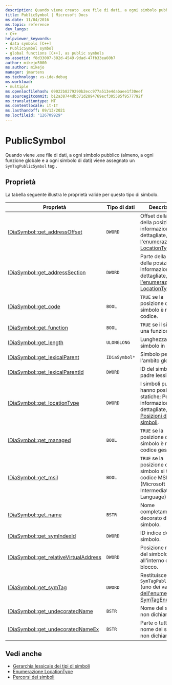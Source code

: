 ```yaml
---
description: Quando viene creato .exe file di dati, a ogni simbolo pubblico (almeno ogni simbolo di funzione globale e di dati) viene assegnato un tag SymTagPublicSymbol.
title: PublicSymbol | Microsoft Docs
ms.date: 11/04/2016
ms.topic: reference
dev_langs:
- C++
helpviewer_keywords:
- data symbols [C++]
- PublicSymbol symbol
- global functions [C++], as public symbols
ms.assetid: f8d33007-302d-4549-9dad-47fb33ea60b7
author: mikejo5000
ms.author: mikejo
manager: jmartens
ms.technology: vs-ide-debug
ms.workload:
- multiple
ms.openlocfilehash: 09022b8279290b2ecc977a513e4dabaee1f30eef
ms.sourcegitcommit: b12a38744db371d2894769ecf305585f9577792f
ms.translationtype: MT
ms.contentlocale: it-IT
ms.lasthandoff: 09/13/2021
ms.locfileid: "126709929"
---
```

# <a name="publicsymbol"></a>PublicSymbol
Quando viene .exe file di dati, a ogni simbolo pubblico (almeno, a ogni funzione globale e a ogni simbolo di dati) viene assegnato un `SymTagPublicSymbol` tag .

## <a name="properties"></a>Proprietà
 La tabella seguente illustra le proprietà valide per questo tipo di simbolo.

|Proprietà|Tipo di dati|Descrizione|
|--------------|---------------|-----------------|
|[IDiaSymbol::get_addressOffset](../../debugger/debug-interface-access/idiasymbol-get-addressoffset.md)|`DWORD`|Offset della parte della posizione; Per informazioni dettagliate, vedere [l'enumerazione LocationType](../../debugger/debug-interface-access/locationtype.md).|
|[IDiaSymbol::get_addressSection](../../debugger/debug-interface-access/idiasymbol-get-addresssection.md)|`DWORD`|Parte della sezione della posizione; Per informazioni dettagliate, vedere [l'enumerazione LocationType](../../debugger/debug-interface-access/locationtype.md).|
|[IDiaSymbol::get_code](../../debugger/debug-interface-access/idiasymbol-get-code.md)|`BOOL`|`TRUE` se la posizione del simbolo è nel codice.|
|[IDiaSymbol::get_function](../../debugger/debug-interface-access/idiasymbol-get-function.md)|`BOOL`|`TRUE` se il simbolo è una funzione.|
|[IDiaSymbol::get_length](../../debugger/debug-interface-access/idiasymbol-get-length.md)|`ULONGLONG`|Lunghezza del simbolo in byte.|
|[IDiaSymbol::get_lexicalParent](../../debugger/debug-interface-access/idiasymbol-get-lexicalparent.md)|`IDiaSymbol*`|Simbolo per l'ambito globale.|
|[IDiaSymbol::get_lexicalParentId](../../debugger/debug-interface-access/idiasymbol-get-lexicalparentid.md)|`DWORD`|ID del simbolo padre lessicale.|
|[IDiaSymbol::get_locationType](../../debugger/debug-interface-access/idiasymbol-get-locationtype.md)|`DWORD`|I simboli pubblici hanno posizioni statiche; Per informazioni dettagliate, vedere [Posizioni dei simboli](../../debugger/debug-interface-access/symbol-locations.md).|
|[IDiaSymbol::get_managed](../../debugger/debug-interface-access/idiasymbol-get-managed.md)|`BOOL`|`TRUE` se la posizione del simbolo è nel codice gestito.|
|[IDiaSymbol::get_msil](../../debugger/debug-interface-access/idiasymbol-get-msil.md)|`BOOL`|`TRUE` se la posizione del simbolo si trova nel codice MSIL (Microsoft Intermediate Language).|
|[IDiaSymbol::get_name](../../debugger/debug-interface-access/idiasymbol-get-name.md)|`BSTR`|Nome completamente decorato del simbolo.|
|[IDiaSymbol::get_symIndexId](../../debugger/debug-interface-access/idiasymbol-get-symindexid.md)|`DWORD`|ID indice del simbolo.|
|[IDiaSymbol::get_relativeVirtualAddress](../../debugger/debug-interface-access/idiasymbol-get-relativevirtualaddress.md)|`DWORD`|Posizione relativa del simbolo all'interno del blocco.|
|[IDiaSymbol::get_symTag](../../debugger/debug-interface-access/idiasymbol-get-symtag.md)|`DWORD`|Restituisce `SymTagPublicSymbol` (uno dei valori [dell'enumerazione SymTagEnum).](../../debugger/debug-interface-access/symtagenum.md)|
|[IDiaSymbol::get_undecoratedName](../../debugger/debug-interface-access/idiasymbol-get-undecoratedname.md)|`BSTR`|Nome del simbolo non dichiarato.|
|[IDiaSymbol::get_undecoratedNameEx](../../debugger/debug-interface-access/idiasymbol-get-undecoratednameex.md)|`BSTR`|Parte o tutto il nome del simbolo non dichiarato.|

## <a name="see-also"></a>Vedi anche
- [Gerarchia lessicale dei tipi di simboli](../../debugger/debug-interface-access/lexical-hierarchy-of-symbol-types.md)
- [Enumerazione LocationType](../../debugger/debug-interface-access/locationtype.md)
- [Percorsi dei simboli](../../debugger/debug-interface-access/symbol-locations.md)
